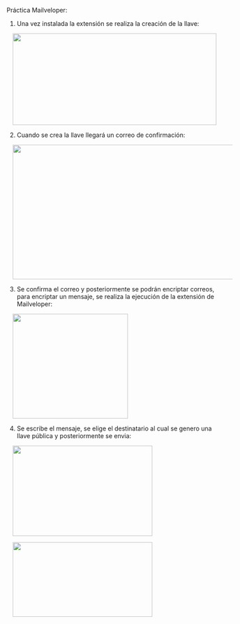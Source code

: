 Práctica Mailveloper:

1. Una vez instalada la extensión se realiza la creación de la llave: 

<a href="https://blogger.googleusercontent.com/img/a/AVvXsEiJaHpdpWi4CvoB8VbdWh2UC1TUCeKl8jKoW_MJ7RQTKFWbIiJg9Z5rAldou_igAS--63_VGco-eibrKy0P33sjeTrIMw9IOL0YhHWDmFIamIal-1gBCVQMb6QCLhPxONd0p8HAqEqugVLf1m0hcQF3fwvBTZPZiZ4K6vR7e3Ir0qo60zvPd8yfQNuc5A" style="margin-left: 1em; margin-right: 1em;"><img alt="" data-original-height="605" data-original-width="1346" height="210" src="https://blogger.googleusercontent.com/img/a/AVvXsEiJaHpdpWi4CvoB8VbdWh2UC1TUCeKl8jKoW_MJ7RQTKFWbIiJg9Z5rAldou_igAS--63_VGco-eibrKy0P33sjeTrIMw9IOL0YhHWDmFIamIal-1gBCVQMb6QCLhPxONd0p8HAqEqugVLf1m0hcQF3fwvBTZPZiZ4K6vR7e3Ir0qo60zvPd8yfQNuc5A=w467-h210" width="467" /></a>

2. Cuando se crea la llave llegará un correo de confirmación: 

<a href="https://blogger.googleusercontent.com/img/a/AVvXsEjNnrl3SoTUfTiWDaii2ju9f5T9V6J8dLaSfkzvYtt8nbbrN3lxMCbafd6mNel_e6pPZwUtkG9Ywm5gTIbUxnFe0lMxTu0LXu1fhxz5pLmL53hbK0qF5oHUan9B5H5UhvX4uM4XOigDU1YDg52VhhGkXA9cLwFiEFLHvNDGGojUTv6QDEgKn0g7RHErCA" style="margin-left: 1em; margin-right: 1em;"><img alt="" data-original-height="728" data-original-width="1241" height="308" src="https://blogger.googleusercontent.com/img/a/AVvXsEjNnrl3SoTUfTiWDaii2ju9f5T9V6J8dLaSfkzvYtt8nbbrN3lxMCbafd6mNel_e6pPZwUtkG9Ywm5gTIbUxnFe0lMxTu0LXu1fhxz5pLmL53hbK0qF5oHUan9B5H5UhvX4uM4XOigDU1YDg52VhhGkXA9cLwFiEFLHvNDGGojUTv6QDEgKn0g7RHErCA=w525-h308" width="525" /></a>


3. Se confirma el correo y posteriormente se podrán encriptar correos, para encriptar un mensaje, se realiza la ejecución de la extensión de Mailveloper: 

<a href="https://blogger.googleusercontent.com/img/a/AVvXsEhA-AjsUijhPiH9YBLsnrqwu-WaR3H_McC-yiL41ROqAsvup3NVtBpIsYbKQWCIOKFeXE5NAwx7yniXPH5z7YbF2Gl_qr8AvlNqVcv8a5EYypT_3m59uKRJ2YKWU2trBQWv8020FJ77JakMHSDw2blxc7Sy15zCASYewOawVtbCrgOwMkgC---KLVJwLg" style="margin-left: 1em; margin-right: 1em;"><img alt="" data-original-height="768" data-original-width="846" height="240" src="https://blogger.googleusercontent.com/img/a/AVvXsEhA-AjsUijhPiH9YBLsnrqwu-WaR3H_McC-yiL41ROqAsvup3NVtBpIsYbKQWCIOKFeXE5NAwx7yniXPH5z7YbF2Gl_qr8AvlNqVcv8a5EYypT_3m59uKRJ2YKWU2trBQWv8020FJ77JakMHSDw2blxc7Sy15zCASYewOawVtbCrgOwMkgC---KLVJwLg" width="264" /></a>

4. Se escribe el mensaje, se elige el destinatario al cual se genero una llave pública y posteriormente se envia:

<a href="https://blogger.googleusercontent.com/img/a/AVvXsEhCJUyIsohCW8tWL_3jRsW5cywobHIipgtFQ0t8gUH3F1ig6VjeznCjPXBG9BnmAUYjtCRdXZsaQeUnjjAs3VmzwcNx9-OWSuZOl8zDTQcy6RdrGL4JHNYG-phdSDQh7sCdaJYAlsMuoY_rA4vPDAYSnHpQtW7TThXODgvtyflJ6KN1N5k8WbcWIIAmVA" style="margin-left: 1em; margin-right: 1em;"><img alt="" data-original-height="862" data-original-width="1330" height="207" src="https://blogger.googleusercontent.com/img/a/AVvXsEhCJUyIsohCW8tWL_3jRsW5cywobHIipgtFQ0t8gUH3F1ig6VjeznCjPXBG9BnmAUYjtCRdXZsaQeUnjjAs3VmzwcNx9-OWSuZOl8zDTQcy6RdrGL4JHNYG-phdSDQh7sCdaJYAlsMuoY_rA4vPDAYSnHpQtW7TThXODgvtyflJ6KN1N5k8WbcWIIAmVA" width="320" /></a>

<a href="https://blogger.googleusercontent.com/img/a/AVvXsEjmBupG8M6u68Zb-QOXhaSSRdsIqE0jrvDVyp5lPHioptRhOurInsBxOTjFjDzz9rvn7SuFHb8AaelMcRA7POmANeNU2oOtA2pcH-xrTLyXaZrRahqrWMIudAeKjx_MpUZTrRBTqBsaKrrpREI-QUYM-zrNZgTVxuMTkz-JfMtyr5rkSM0x8I9ToFv0qw" style="margin-left: 1em; margin-right: 1em;"><img alt="" data-original-height="532" data-original-width="998" height="171" src="https://blogger.googleusercontent.com/img/a/AVvXsEjmBupG8M6u68Zb-QOXhaSSRdsIqE0jrvDVyp5lPHioptRhOurInsBxOTjFjDzz9rvn7SuFHb8AaelMcRA7POmANeNU2oOtA2pcH-xrTLyXaZrRahqrWMIudAeKjx_MpUZTrRBTqBsaKrrpREI-QUYM-zrNZgTVxuMTkz-JfMtyr5rkSM0x8I9ToFv0qw" width="320" /></a>
 




